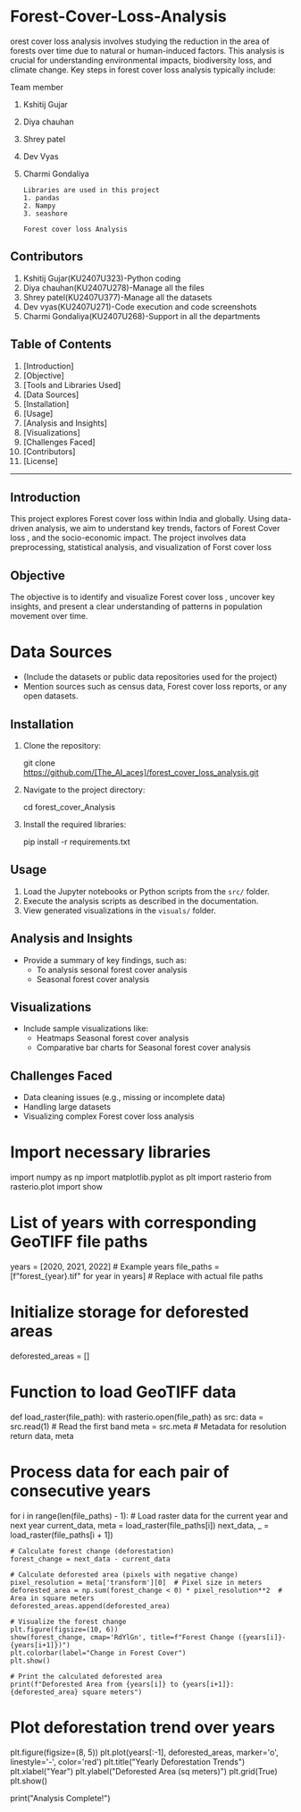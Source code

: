 # Forest-Cover-Loss-Analysis
orest cover loss analysis involves studying the reduction in the area of forests over time due to natural or human-induced factors. This analysis is crucial for understanding environmental impacts, biodiversity loss, and climate change. Key steps in forest cover loss analysis typically include: 


Team member 
1. Kshitij Gujar
2. Diya chauhan
3. Shrey patel
4. Dev Vyas
5. Charmi Gondaliya


       Libraries are used in this project 
       1. pandas 
       2. Nampy 
       3. seashore 

       Forest cover loss Analysis 

## Contributors
1. Kshitij Gujar(KU2407U323)-Python coding
2. Diya chauhan(KU2407U278)-Manage all the files
3. Shrey patel(KU2407U377)-Manage all the datasets
4. Dev vyas(KU2407U271)-Code execution and code screenshots
5. Charmi Gondaliya(KU2407U268)-Support in all the departments

  

## Table of Contents
1. [Introduction]
2. [Objective]
3. [Tools and Libraries Used]
4. [Data Sources]
5. [Installation]
6. [Usage]
7. [Analysis and Insights]
8. [Visualizations]
9. [Challenges Faced]
10. [Contributors]
11. [License]

---

## Introduction
This project explores Forest cover loss  within India and globally. Using data-driven analysis, we aim to understand key trends, factors of Forest Cover loss , and the socio-economic impact. The project involves data preprocessing, statistical analysis, and visualization of Forst cover loss 

## Objective
The objective is to identify and visualize Forest cover loss , uncover key insights, and present a clear understanding of patterns in population movement over time. 


# Data Sources
- (Include the datasets or public data repositories used for the project)
- Mention sources such as census data, Forest cover loss  reports, or any open datasets.

## Installation
1. Clone the repository:

   git clone https://github.com/[The_AI_aces]/forest_cover_loss_analysis.git 

2. Navigate to the project directory:

   cd forest_cover_Analysis

3. Install the required libraries:

   pip install -r requirements.txt


## Usage
1. Load the Jupyter notebooks or Python scripts from the `src/` folder.
2. Execute the analysis scripts as described in the documentation.
3. View generated visualizations in the `visuals/` folder.

## Analysis and Insights
- Provide a summary of key findings, such as:
  - To analysis sesonal forest cover analysis 
  - Seasonal forest cover analysis  
  

## Visualizations
- Include sample visualizations like:
  - Heatmaps Seasonal forest cover analysis 
  - Comparative bar charts for Seasonal forest cover analysis   

## Challenges Faced
- Data cleaning issues (e.g., missing or incomplete data) 
- Handling large datasets
- Visualizing complex Forest cover  loss analysis 


# Import necessary libraries
import numpy as np
import matplotlib.pyplot as plt
import rasterio
from rasterio.plot import show

# List of years with corresponding GeoTIFF file paths
years = [2020, 2021, 2022]  # Example years
file_paths = [f"forest_{year}.tif" for year in years]  # Replace with actual file paths

# Initialize storage for deforested areas
deforested_areas = []

# Function to load GeoTIFF data
def load_raster(file_path):
    with rasterio.open(file_path) as src:
        data = src.read(1)  # Read the first band
        meta = src.meta  # Metadata for resolution
    return data, meta

# Process data for each pair of consecutive years
for i in range(len(file_paths) - 1):
    # Load raster data for the current year and next year
    current_data, meta = load_raster(file_paths[i])
    next_data, _ = load_raster(file_paths[i + 1])

    # Calculate forest change (deforestation)
    forest_change = next_data - current_data

    # Calculate deforested area (pixels with negative change)
    pixel_resolution = meta['transform'][0]  # Pixel size in meters
    deforested_area = np.sum(forest_change < 0) * pixel_resolution**2  # Area in square meters
    deforested_areas.append(deforested_area)

    # Visualize the forest change
    plt.figure(figsize=(10, 6))
    show(forest_change, cmap='RdYlGn', title=f"Forest Change ({years[i]}-{years[i+1]})")
    plt.colorbar(label="Change in Forest Cover")
    plt.show()

    # Print the calculated deforested area
    print(f"Deforested Area from {years[i]} to {years[i+1]}: {deforested_area} square meters")

# Plot deforestation trend over years
plt.figure(figsize=(8, 5))
plt.plot(years[:-1], deforested_areas, marker='o', linestyle='-', color='red')
plt.title("Yearly Deforestation Trends")
plt.xlabel("Year")
plt.ylabel("Deforested Area (sq meters)")
plt.grid(True)
plt.show()

print("Analysis Complete!")
